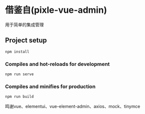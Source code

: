 # 借鉴自(pixle-vue-admin)

用于简单的集成管理


## Project setup
```
npm install
```

### Compiles and hot-reloads for development
```
npm run serve
```

### Compiles and minifies for production
```
npm run build
```

鸣谢vue、elementui、vue-element-admin、axios、mock、tinymce
